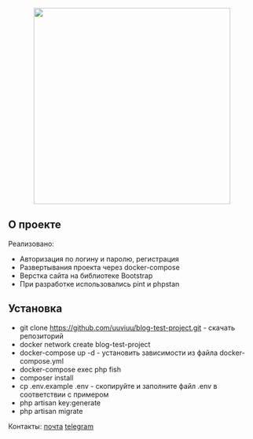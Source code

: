 <p align="center"><a href="https://laravel.com" target="_blank"><img src="https://raw.githubusercontent.com/laravel/art/master/logo-lockup/5%20SVG/2%20CMYK/1%20Full%20Color/laravel-logolockup-cmyk-red.svg" width="400"></a></p>

## О проекте

Реализовано:
- Авторизация по логину и паролю, регистрация
- Развертывания проекта через docker-compose
- Верстка сайта на библиотеке Bootstrap
- При разработке использовались pint и phpstan

## Установка

- git clone https://github.com/uuviuu/blog-test-project.git - скачать репозиторий
- docker network create blog-test-project 
- docker-compose up -d - установить зависимости из файла docker-compose.yml
- docker-compose exec php fish
- composer install
- cp .env.example .env - скопируйте и заполните файл .env в соответствии с примером
- php artisan key:generate
- php artisan migrate

Контакты:
[почта](mailto:my.test.laravel.message@gmail.com)
[telegram](https://t.me/wrkuuvi)